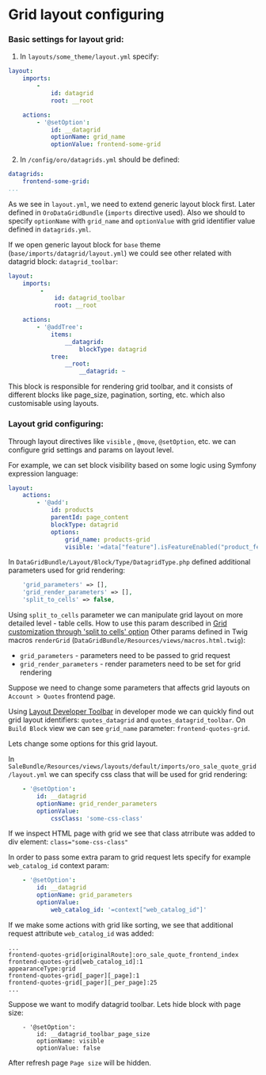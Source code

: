 Grid layout configuring
==============

### Basic settings for layout grid:

1. In `layouts/some_theme/layout.yml` specify:
```yaml
layout:
    imports:
        -
            id: datagrid
            root: __root

    actions:
        - '@setOption':
            id: __datagrid
            optionName: grid_name
            optionValue: frontend-some-grid
```

2. In `/config/oro/datagrids.yml` should be defined:

```yaml
datagrids:
    frontend-some-grid:
...
```

As we see in `layout.yml`, we need to extend generic layout block first. Later defined in `OroDataGridBundle` (`imports` directive used). Also we should to specify `optionName` with `grid_name` and `optionValue` with grid identifier value defined in `datagrids.yml`. 

If we open generic layout block for `base` theme (`base/imports/datagrid/layout.yml`) we could see other related with datagrid block: `datagrid_toolbar`:
```yaml
layout:
    imports:
         -
             id: datagrid_toolbar
             root: __root

    actions:
        - '@addTree':
            items:
                __datagrid:
                    blockType: datagrid
            tree:
                __root:
                    __datagrid: ~
```

This block is responsible for rendering grid toolbar, and it consists of different blocks like page_size, pagination, sorting, etc. which also customisable using layouts.

### Layout grid configuring:

Through layout directives like `visible` , `@move`, `@setOption`, etc. we can configure grid settings and params on layout level.

For example, we can set block visibility based on some logic using Symfony expression language:

```yaml
layout:
    actions:
        - '@add':
            id: products
            parentId: page_content
            blockType: datagrid
            options:
                grid_name: products-grid
                visible: '=data["feature"].isFeatureEnabled("product_feature")'
```

In `DataGridBundle/Layout/Block/Type/DatagridType.php` defined additional parameters used for grid rendering:

```php
    'grid_parameters' => [],
    'grid_render_parameters' => [],
    'split_to_cells' => false,
```
Using `split_to_cells` parameter we can manipulate grid layout on more detailed level - table cells. How to use this param described in [Grid customization through 'split to cells' option](./grid_customization.md)
Other params defined in Twig macros `renderGrid` (`DataGridBundle/Resources/views/macros.html.twig`):

- `grid_parameters` - parameters need to be passed to grid request
- `grid_render_parameters` - render parameters need to be set for grid rendering

Suppose we need to change some parameters that affects grid layouts on `Account > Quotes` frontend page.

Using [Layout Developer Toolbar](../../../../LayoutBundle/Resources/doc/debug_information.md) in developer mode we can quickly find out grid layout identifiers: `quotes_datagrid` and `quotes_datagrid_toolbar`. On `Build Block` view we can see `grid_name` parameter: `frontend-quotes-grid`.

Lets change some options for this grid layout.

In `SaleBundle/Resources/views/layouts/default/imports/oro_sale_quote_grid/layout.yml` we can specify css class
that will be used for grid rendering:

```yaml
    - '@setOption':
        id: __datagrid
        optionName: grid_render_parameters
        optionValue:
            cssClass: 'some-css-class'
```

If we inspect HTML page with grid we see that class atrribute was added to div element: `class="some-css-class"`

In order to pass some extra param to grid request lets specify for example `web_catalog_id` context param:

```yaml
    - '@setOption':
        id: __datagrid
        optionName: grid_parameters
        optionValue:
            web_catalog_id: '=context["web_catalog_id"]'
```

If we make some actions with grid like sorting, we see that additional request attribute `web_catalog_id` was added:

```
...
frontend-quotes-grid[originalRoute]:oro_sale_quote_frontend_index
frontend-quotes-grid[web_catalog_id]:1
appearanceType:grid
frontend-quotes-grid[_pager][_page]:1
frontend-quotes-grid[_pager][_per_page]:25
...
```

Suppose we want to modify datagrid toolbar. Lets hide block with page size:
```
    - '@setOption':
        id: __datagrid_toolbar_page_size
        optionName: visible
        optionValue: false
```
After refresh page `Page size` will be hidden.
